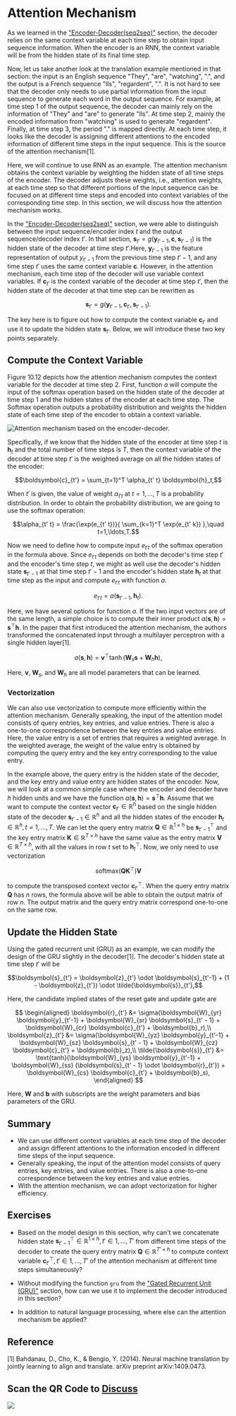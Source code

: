 # Attention Mechanism

As we learned in the ["Encoder-Decoder(seq2seq)"](seq2seq.md) section, the decoder relies on the same context variable at each time step to obtain input sequence information.  When the encoder is an RNN, the context variable will be from the hidden state of its final time step.

Now, let us take another look at the translation example mentioned in that section: the input is an English sequence "They", "are", "watching", ".", and the output is a French sequence "Ils", "regardent", ".". It is not hard to see that the decoder only needs to use partial information from the input sequence to generate each word in the output sequence. For example, at time step 1 of the output sequence, the decoder can mainly rely on the information of "They" and "are" to generate "Ils". At time step 2, mainly the encoded information from "watching" is used to generate "regardent". Finally, at time step 3, the period "." is mapped directly.  At each time step, it looks like the decoder is assigning different attentions to the encoded information of different time steps in the input sequence. This is the source of the attention mechanism[1].

Here, we will continue to use RNN as an example. The attention mechanism obtains the context variable by weighting the hidden state of all time steps of the encoder. The decoder adjusts these weights, i.e., attention weights, at each time step so that different portions of the input sequence can be focused on at different time steps and encoded into context variables of the corresponding time step. In this section, we will discuss how the attention mechanism works.


In the ["Encoder-Decoder(seq2seq)"](seq2seq.md) section, we were able to distinguish between the input sequence/encoder index $t$ and the output sequence/decoder index $t'$. In that section, $\boldsymbol{s}_{t'} = g(\boldsymbol{y}_{t'-1}, \boldsymbol{c}, \boldsymbol{s}_{t'-1})$ is the hidden state of the decoder at time step $t'$.Here, $\boldsymbol{y}_{t'-1}$ is the feature representation of output $y_{t'-1}$ from the previous time step $t'-1$, and any time step $t'$ uses the same context variable $\boldsymbol{c}$. However, in the attention mechanism, each time step of the decoder will use variable context variables. If $\boldsymbol{c}_{t'}$ is the context variable of the decoder at time step $t'$, then the hidden state of the decoder at that time step can be rewritten as

$$\boldsymbol{s}_{t'} = g(\boldsymbol{y}_{t'-1}, \boldsymbol{c}_{t'}, \boldsymbol{s}_{t'-1}).$$

The key here is to figure out how to compute the context variable $\boldsymbol{c}_{t'}$ and use it to update the hidden state $\boldsymbol{s}_{t'}$. Below, we will introduce these two key points separately.


## Compute the Context Variable

Figure 10.12 depicts how the attention mechanism computes the context variable for the decoder at time step 2. First, function $a$ will compute the input of the softmax operation based on the hidden state of the decoder at time step 1 and the hidden states of the encoder at each time step. The Softmax operation outputs a probability distribution and weights the hidden state of each time step of the encoder to obtain a context variable.

![Attention mechanism based on the encoder-decoder. ](../img/attention.svg)


Specifically, if we know that the hidden state of the encoder at time step $t$ is $\boldsymbol{h}_t$ and the total number of time steps is $T$, then the context variable of the decoder at time step $t'$ is the weighted average on all the hidden states of the encoder:

$$\boldsymbol{c}_{t'} = \sum_{t=1}^T \alpha_{t' t} \boldsymbol{h}_t,$$

When $t'$ is given, the value of weight $\alpha_{t't}$ at $t=1, \ldots,T$ is a probability distribution. In order to obtain the probability distribution, we are going to use the softmax operation:

$$\alpha_{t' t} = \frac{\exp(e_{t' t})}{ \sum_{k=1}^T \exp(e_{t' k}) },\quad t=1,\ldots,T.$$

Now we need to define how to compute input $e_{t' t}$ of the softmax operation in the formula above. Since $e_{t' t}$ depends on both the decoder's time step $t'$ and the encoder's time step $t$, we might as well use the decoder's hidden state $\boldsymbol{s}_{t' - 1}$ at that time step $t'-1$ and the encoder's hidden state $\boldsymbol{h}_t$ at that time step as the input and compute $e_{t' t}$ with function $a$.

$$e_{t' t} = a(\boldsymbol{s}_{t' - 1}, \boldsymbol{h}_t).$$


Here, we have several options for function $a$. If the two input vectors are of the same length, a simple choice is to compute their inner product $a(\boldsymbol{s}, \boldsymbol{h})=\boldsymbol{s}^\top \boldsymbol{h}$. In the paper that first introduced the attention mechanism, the authors transformed the concatenated input through a multilayer perceptron with a single hidden layer[1].

$$a(\boldsymbol{s}, \boldsymbol{h}) = \boldsymbol{v}^\top \tanh(\boldsymbol{W}_s \boldsymbol{s} + \boldsymbol{W}_h \boldsymbol{h}),$$

Here, $\boldsymbol{v}$, $\boldsymbol{W}_s$, and $\boldsymbol{W}_h$ are all model parameters that can be learned.

### Vectorization

We can also use vectorization to compute more efficiently within the attention mechanism. Generally speaking, the input of the attention model consists of query entries, key entries, and value entries. There is also a one-to-one correspondence between the key entries and value entries. Here, the value entry is a set of entries that requires a weighted average. In the weighted average, the weight of the value entry is obtained by computing the query entry and the key entry corresponding to the value entry.

In the example above, the query entry is the hidden state of the decoder, and the key entry and value entry are hidden states of the encoder. Now, we will look at a common simple case where the encoder and decoder have $h$ hidden units and we have the function $a(\boldsymbol{s}, \boldsymbol{h})=\boldsymbol{s}^ \top \boldsymbol{h}$. Assume that we want to compute the context vector $\boldsymbol{c}_{t'}\in \mathbb{R}^{h}$ based on the single hidden state of the decoder $\boldsymbol{s}_{t' - 1} \in \mathbb{R}^{h}$ and all the hidden states of the encoder $\boldsymbol{h}_t \in \mathbb{R}^{h}, t = 1,\ldots,T$. We can let the query entry matrix $\boldsymbol{Q} \in \mathbb{R}^{1 \times h}$ be $\boldsymbol{s}_{t' - 1}^\top$ and the key entry matrix $\boldsymbol{K} \in \mathbb{R}^{T \times h}$ have the same value as the entry matrix $\boldsymbol{V} \in \mathbb{R}^{T \times h}$, with all the values in row $t$ set to $\boldsymbol{h}_t^\top$. Now, we only need to use vectorization

$$\text{softmax}(\boldsymbol{Q}\boldsymbol{K}^\top)\boldsymbol{V}$$

to compute the transposed context vector $\boldsymbol{c}_{t'}^\top$. When the query entry matrix $\boldsymbol{Q}$ has $n$ rows, the formula above will be able to obtain the output matrix of row $n$. The output matrix and the query entry matrix correspond one-to-one on the same row.



## Update the Hidden State

Using the gated recurrent unit (GRU) as an example, we can modify the design of the GRU slightly in the decoder[1]. The decoder's hidden state at time step $t'$ will be

$$\boldsymbol{s}_{t'} = \boldsymbol{z}_{t'} \odot \boldsymbol{s}_{t'-1}  + (1 - \boldsymbol{z}_{t'}) \odot \tilde{\boldsymbol{s}}_{t'},$$

Here, the candidate implied states of the reset gate and update gate are


$$ \begin{aligned} \boldsymbol{r}_{t'} &= \sigma(\boldsymbol{W}_{yr} \boldsymbol{y}_{t'-1} + \boldsymbol{W}_{sr} \boldsymbol{s}_{t' - 1} + \boldsymbol{W}_{cr} \boldsymbol{c}_{t'} + \boldsymbol{b}_r),\\ \boldsymbol{z}_{t'} &= \sigma(\boldsymbol{W}_{yz} \boldsymbol{y}_{t'-1} + \boldsymbol{W}_{sz} \boldsymbol{s}_{t' - 1} + \boldsymbol{W}_{cz} \boldsymbol{c}_{t'} + \boldsymbol{b}_z),\\ \tilde{\boldsymbol{s}}_{t'} &= \text{tanh}(\boldsymbol{W}_{ys} \boldsymbol{y}_{t'-1} + \boldsymbol{W}_{ss} (\boldsymbol{s}_{t' - 1} \odot \boldsymbol{r}_{t'}) + \boldsymbol{W}_{cs} \boldsymbol{c}_{t'} + \boldsymbol{b}_s), \end{aligned} $$

Here, $\boldsymbol{W}$ and $\boldsymbol{b}$ with subscripts are the weight parameters and bias parameters of the GRU.

## Summary

* We can use different context variables at each time step of the decoder and assign different attentions to the information encoded in different time steps of the input sequence.
* Generally speaking, the input of the attention model consists of query entries, key entries, and value entries. There is also a one-to-one correspondence between the key entries and value entries.
* With the attention mechanism, we can adopt vectorization for higher efficiency.


## Exercises

* Based on the model design in this section, why can't we concatenate hidden state $\boldsymbol{s}_{t' - 1}^\top \in \mathbb{R}^{1 \times h}, t' \in 1, \ldots, T'$ from different time steps of the decoder to create the query entry matrix $\boldsymbol{Q} \in \mathbb{R}^{T' \times h}$ to compute context variable $\boldsymbol{c}_{t'}^\top, t' \in 1, \ldots, T'$ of the attention mechanism at different time steps simultaneously?

* Without modifying the function `gru` from the ["Gated Recurrent Unit (GRU)"](../chapter_recurrent-neural-networks/gru.md) section, how can we use it to implement the decoder introduced in this section?

* In addition to natural language processing, where else can the attention mechanism be applied?

## Reference

[1] Bahdanau, D., Cho, K., & Bengio, Y. (2014). Neural machine translation by jointly learning to align and translate. arXiv preprint arXiv:1409.0473.

## Scan the QR Code to [Discuss](https://discuss.mxnet.io/t/2395)

![](../img/qr_attention.svg)
